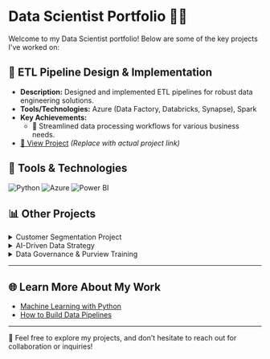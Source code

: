 # Data Scientist Portfolio 👨‍💻

Welcome to my Data Scientist portfolio! Below are some of the key projects I've worked on:

## 🔄 **ETL Pipeline Design & Implementation**
   - **Description:** Designed and implemented ETL pipelines for robust data engineering solutions.
   - **Tools/Technologies:** Azure (Data Factory, Databricks, Synapse), Spark
   - **Key Achievements:**
     - 🧹 Streamlined data processing workflows for various business needs.
   - [🔗 View Project](#)  *(Replace with actual project link)*

## 🔧 Tools & Technologies

![Python](https://img.shields.io/badge/Python-3.9-blue)
![Azure](https://img.shields.io/badge/Azure-blue)
![Power BI](https://img.shields.io/badge/Power_BI-Report-blue)

## 📊  Other Projects

<details>
  <summary>Customer Segmentation Project</summary>

  **Description:** Applied NLP, K-means clustering, and rule-based classification to identify customer segments.  
  **Technologies:** NLP, K-means, Python, Power BI

  - **Achievements:**  
    - Identified key customer segments for targeted marketing.  
    - Created dashboards to visualize insights.
  
</details>

<details>
  <summary>AI-Driven Data Strategy</summary>

  **Description:** Developed AI-powered data strategies for clients in the energy and banking sectors.  
  **Technologies:** Azure, Power BI, Python

  - **Achievements:**  
    - Helped improve decision-making for energy companies.  
    - Contributed to financial institutions' AI adoption strategy.
  
</details>

<details>
  <summary>Data Governance & Purview Training</summary>

  **Description:** Led data governance initiatives and provided Microsoft Purview training for FMCG clients.  
  **Technologies:** Purview, Azure

  - **Achievements:**  
    - Enhanced data quality standards across departments.  
    - Streamlined data compliance processes for clients.
  
</details>

---

## 🌐 Learn More About My Work

- [Machine Learning with Python](https://yourlink.com)  
- [How to Build Data Pipelines](https://anotherlink.com)

---

💬 Feel free to explore my projects, and don’t hesitate to reach out for collaboration or inquiries!
